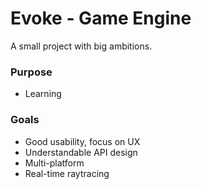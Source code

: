 # Evoke - Game Engine
A small project with big ambitions.

### Purpose
- Learning

### Goals
- Good usability, focus on UX
- Understandable API design
- Multi-platform
- Real-time raytracing
